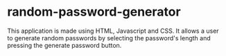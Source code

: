 # random-password-generator
This application is made using HTML, Javascript and CSS. It allows a user to generate random passwords by selecting the password's length and pressing the generate password button.
